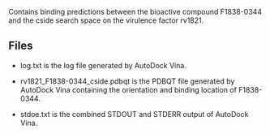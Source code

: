 Contains binding predictions between the bioactive compound F1838-0344 and the cside search space on the virulence factor rv1821.

## Files

- log.txt is the log file generated by AutoDock Vina.

- rv1821_F1838-0344_cside.pdbqt is the PDBQT file generated by AutoDock Vina containing the orientation and binding location of F1838-0344.

- stdoe.txt is the combined STDOUT and STDERR output of AutoDock Vina.

